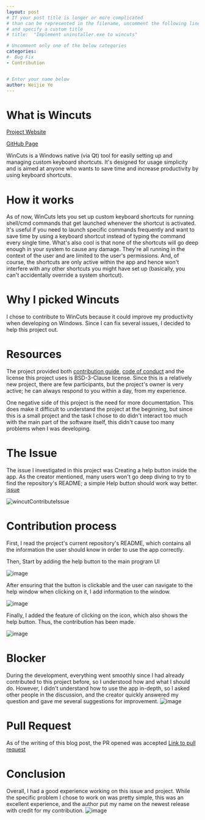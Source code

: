 ```yaml
---
layout: post
# If your post title is longer or more complicated
# than can be represented in the filename, uncomment the following line
# and specify a custom title
# title:  "Implement uninstaller.exe to wincuts"

# Uncomment only one of the below categories
categories: 
#- Bug Fix
- Contribution


# Enter your name below
author: Weijie Ye
---
```

# What is Wincuts

[Project Website](https://lyubomirt.github.io/wincuts/pages/download.html)

[GitHub Page](https://github.com/LyubomirT/wincuts)

WinCuts is a Windows native (via Qt) tool for easily setting up and managing custom keyboard shortcuts. It's designed for usage simplicity and is aimed at anyone who wants to save time and increase productivity by using keyboard shortcuts.

# How it works
As of now, WinCuts lets you set up custom keyboard shortcuts for running shell/cmd commands that get launched whenever the shortcut is activated. It's useful if you need to launch specific commands frequently and want to save time by using a keyboard shortcut instead of typing the command every single time.
What's also cool is that none of the shortcuts will go deep enough in your system to cause any damage. They're all running in the context of the user and are limited to the user's permissions. And, of course, the shortcuts are only active within the app and hence won't interfere with any other shortcuts you might have set up (basically, you can't accidentally override a system shortcut).

# Why I picked Wincuts
I chose to contribute to WinCuts because it could improve my productivity when developing on Windows. Since I can fix several issues, I decided to help this project out.

# Resources
The project provided both [contribution guide](https://github.com/LyubomirT/wincuts/blob/main/CONTRIBUTING.md), [code of conduct](https://github.com/LyubomirT/wincuts/blob/main/CODE_OF_CONDUCT.md) and the license this project uses is BSD-3-Clause license.
Since this is a relatively new project, there are few participants, but the project's owner is very active; he can always respond to you within a day, from my experience.

One negative side of this project is the need for more documentation. This does make it difficult to understand the project at the beginning, but since this is a small project and the task I chose to do didn't interact too much with the main part of the software itself, this didn't cause too many problems when I was developing.

# The Issue
The issue I investigated in this project was Creating a help button inside the app. As the creator mentioned, many users won't go deep diving to try to find the repository's README; a simple Help button should work way better.
[issue](https://github.com/LyubomirT/wincuts/issues/2)

![wincutContributeIssue](https://github.com/wy8933/hfoss2024-blogs/assets/112401719/40334375-e7b3-4ed7-9392-dba93feeb7fa)


# Contribution process
First, I read the project's current repository's README, which contains all the information the user should know in order to use the app correctly.

Then, Start by adding the help button to the main program UI

![image](https://github.com/wy8933/hfoss2024-blogs/assets/112401719/cf87afd0-cb8a-4fb3-b0a8-a3f80da6ab8e)

After ensuring that the button is clickable and the user can navigate to the help window when clicking on it, I add information to the window.

![image](https://github.com/wy8933/hfoss2024-blogs/assets/112401719/623f8357-ca1c-4db9-9f24-85dd81581009)

Finally, I added the feature of clicking on the icon, which also shows the help button. Thus, the contribution has been made. 

![image](https://github.com/wy8933/hfoss2024-blogs/assets/112401719/916e9149-dab9-467f-9fe3-4f22e89d3ee6)


# Blocker
During the development, everything went smoothly since I had already contributed to this project before, so I understood how and what I should do. However, I didn't understand how to use the app in-depth, so I asked other people in the discussion, and the creator quickly answered my question and gave me several suggestions for improvement.
![image](https://github.com/wy8933/hfoss2024-blogs/assets/112401719/6b3c4560-6ac2-4aa2-8a94-007f5abb0281)

# Pull Request
As of the writing of this blog post, the PR opened was accepted 
[Link to pull request](https://github.com/LyubomirT/wincuts/pull/13)

# Conclusion
Overall, I had a good experience working on this issue and project. While the specific problem I chose to work on was pretty simple, this was an excellent experience, and the author put my name on the newest release with credit for my contribution.
![image](https://github.com/wy8933/hfoss2024-blogs/assets/112401719/0858ad0e-e130-44fe-83b3-5baf4dd0b2b2)


